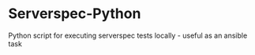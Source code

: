 # Serverspec-Python
Python script for executing serverspec tests locally - useful as an ansible task
